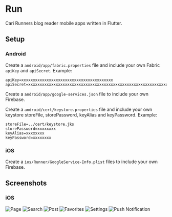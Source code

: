 # Run

Cari Runners blog reader mobile apps written in Flutter.

## Setup

### Android

Create a `android/app/fabric.properties` file and include your own Fabric `apiKey` and `apiSecret`.
Example:
```
apiKey=xxxxxxxxxxxxxxxxxxxxxxxxxxxxxxxxxxxxxxxx
apiSecret=xxxxxxxxxxxxxxxxxxxxxxxxxxxxxxxxxxxxxxxxxxxxxxxxxxxxxxxxxxxxxxxx
```

Create a `android/app/google-services.json` file to include your own Firebase.

Create a `android/cert/keystore.properties` file and include your own keystore storeFile, storePassword, keyAlias and keyPassword.
Example:
```
storeFile=../cert/keystore.jks
storePassword=xxxxxxxx
keyAlias=xxxxxxxx
keyPassword=xxxxxxxx
```

### iOS

Create a `ios/Runner/GoogleService-Info.plist` files to include your own Firebase.

## Screenshots

### iOS

![Page](art/Page.JPG)
![Search](art/Search.JPG)
![Post](art/Post.png)
![Favorites](art/Favorites.png)
![Settings](art/Settings.JPG)
![Push Notification](art/PushNotification.png)
